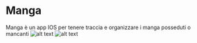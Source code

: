 # Manga
Manga è un app IOS per tenere traccia e organizzare i manga posseduti o mancanti
![alt text](https://i.imgur.com/Kc8ODqr.png)
![alt text](https://i.imgur.com/IP287qt.png)
